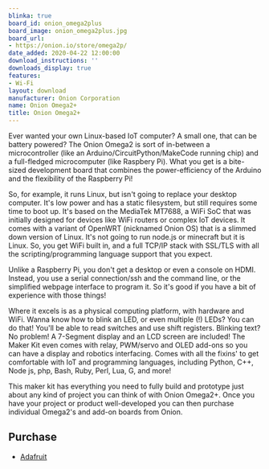 ```yaml
---
blinka: true
board_id: onion_omega2plus
board_image: onion_omega2plus.jpg
board_url:
- https://onion.io/store/omega2p/
date_added: 2020-04-22 12:00:00
download_instructions: ''
downloads_display: true
features:
- Wi-Fi
layout: download
manufacturer: Onion Corporation
name: Onion Omega2+
title: Onion Omega2+
---
```


Ever wanted your own Linux-based IoT computer? A small one, that can be battery powered? The Onion Omega2 is sort of in-between a microcontroller (like an Arduino/CircuitPython/MakeCode running chip) and a full-fledged microcomputer (like Raspbery Pi). What you get is a bite-sized development board that combines the power-efficiency of the Arduino and the flexibility of the Raspberry Pi!

So, for example, it runs Linux, but isn't going to replace your desktop computer. It's low power and has a static filesystem, but still requires some time to boot up. It's based on the MediaTek MT7688, a WiFi SoC that was initially designed for devices like WiFi routers or complex IoT devices. It comes with a variant of OpenWRT (nicknamed Onion OS) that is a slimmed down version of Linux. It's not going to run node.js or minecraft but it is Linux. So, you get WiFi built in, and a full TCP/IP stack with SSL/TLS with all the scripting/programming language support that you expect.

Unlike a Raspberry Pi, you don't get a desktop or even a console on HDMI. Instead, you use a serial connection/ssh and the command line, or the simplified webpage interface to program it. So it's good if you have a bit of experience with those things!

Where it excels is as a physical computing platform, with hardware and WiFi. Wanna know how to blink an LED, or even multiple (!) LEDs? You can do that! You'll be able to read switches and use shift registers. Blinking text? No problem! A 7-Segment display and an LCD screen are included! The Maker Kit even comes with relay, PWM/servo and OLED add-ons so you can have a display and robotics interfacing. Comes with all the fixins' to get comfortable with IoT and programming languages, including Python, C++, Node js, php, Bash, Ruby, Perl, Lua, G, and more!

This maker kit has everything you need to fully build and prototype just about any kind of project you can think of with Onion Omega2+. Once you have your project or product well-developed you can then purchase individual Omega2's and add-on boards from Onion.

## Purchase
* [Adafruit](https://www.adafruit.com/product/3808)
